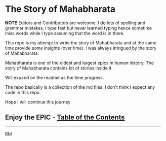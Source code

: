 # The Story of Mahabharata

<b>NOTE</b> Editors and Contributors are welcome: I do lots of spelling and grammar mistakes, i type fast but never learned typing hence sometime miss words while I type assuming that the word is in there. 

This repo is my attempt to write the story of Mahabharata and at the same time provide some insights (over time). I was always intrigued by the story of Mahabharata.

Mahabharata is one of the oldest and largest epics in human history. The story of Mahabharata contains lot of stories inside it.

Will expand on the readme as the time progress.

The repo basically is a collection of the md files. I don't think I expect any code in this repo.

Hope I will continue this journey

## Enjoy the EPIC - [Table of the Contents](TheStory/toc.md)

---------
RM
